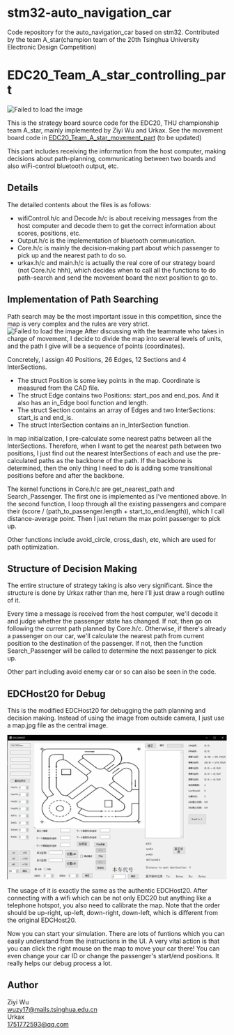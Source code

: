 # stm32-auto_navigation_car
Code repository for the auto_navigation_car based on stm32. Contributed by the team A_star(champion team of the 20th Tsinghua University Electronic Design Competition)

# EDC20_Team_A_star_controlling_part
  
![Failed to load the image](https://github.com/Wuziyi616/EDC20_Team_A_star_strategy_part/blob/master/group_photo.jpg)
  
This is the strategy board source code for the EDC20, THU championship team A_star, mainly implemented by Ziyi Wu and Urkax. See the movement board code in [EDC20_Team_A_star_movement_part]() (to be updated)  
  
This part includes receiving the information from the host computer, making decisions about path-planning, communicating between two boards and also wiFi-control bluetooth output, etc.  

## Details
The detailed contents about the files is as follows:  
- wifiControl.h/c and Decode.h/c is about receiving messages from the host computer and decode them to get the correct information about scores, positions, etc.  
- Output.h/c is the implementation of bluetooth communication.  
- Core.h/c is mainly the decision-making part about which passenger to pick up and the nearest path to do so.  
- urkax.h/c and main.h/c is actually the real core of our strategy board (not Core.h/c hhh), which decides when to call all the functions to do path-search and send the movement board the next position to go to.  

## Implementation of Path Searching
Path search may be the most important issue in this competition, since the map is very complex and the rules are very strict.  
![Failed to load the image](https://github.com/Wuziyi616/EDC20_Team_A_star_strategy_part/blob/master/map.jpg)
After discussing with the teammate who takes in charge of movement, I decide to divide the map into several levels of units, and the path I give will be a sequence of points (coordinates).  
  
Concretely, I assign 40 Positions, 26 Edges, 12 Sections and 4 InterSections.  
- The struct Position is some key points in the map. Coordinate is measured from the CAD file.
- The struct Edge contains two Positions: start_pos and end_pos. And it also has an in_Edge bool function and length.
- The struct Section contains an array of Edges and two InterSections: start_is and end_is.
- The struct InterSection contains an in_InterSection function.
  
In map initialization, I pre-calculate some nearest paths between all the InterSections. Therefore, when I want to get the nearest path between two positions, I just find out the nearest InterSections of each and use the pre-calculated paths as the backbone of the path. If the backbone is determined, then the only thing I need to do is adding some transitional positions before and after the backbone.  
  
The kernel functions in Core.h/c are get_nearest_path and Search_Passenger. The first one is implemented as I've mentioned above. In the second function, I loop through all the existing passengers and compare their (score / (path_to_passenger.length + start_to_end.length)), which I call distance-average point. Then I just return the max point passenger to pick up.  
  
Other functions include avoid_circle, cross_dash, etc, which are used for path optimization.  

## Structure of Decision Making
The entire structure of strategy taking is also very significant. Since the structure is done by Urkax rather than me, here I'll just draw a rough outline of it.  
  
Every time a message is received from the host computer, we'll decode it and judge whether the passenger state has changed. If not, then go on following the current path planned by Core.h/c. Otherwise, if there's already a passenger on our car, we'll calculate the nearest path from current position to the destination of the passenger. If not, then the function Search_Passenger will be called to determine the next passenger to pick up.  
  
Other part including avoid enemy car or so can also be seen in the code.  

## EDCHost20 for Debug
This is the modified EDCHost20 for debugging the path planning and decision making. Instead of using the image from outside camera, I just use a map.jpg file as the central image.  
  
  
![Failed to load the image](https://github.com/Wuziyi616/EDC20_Team_A_star_strategy_part/blob/master/EDCHost20_wzy.png)  
  
The usage of it is exactly the same as the authentic EDCHost20. After connecting with a wifi which can be not only EDC20 but anything like a telephone hotspot, you also need to calibrate the map. Note that the order should be up-right, up-left, down-right, down-left, which is different from the original EDCHost20.  
  
Now you can start your simulation. There are lots of funtions which you can easily understand from the instructions in the UI. A very vital action is that you can click the right mouse on the map to move your car there! You can even change your car ID or change the passenger's start/end positions. It really helps our debug process a lot.  

## Author
Ziyi Wu  
wuzy17@mails.tsinghua.edu.cn  
Urkax  
1751772593@qq.com  
